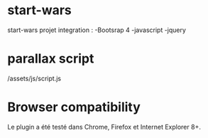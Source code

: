 # start-wars
start-wars projet integration :
-Bootsrap 4
-javascript
-jquery

# parallax script
/assets/js/script.js

# Browser compatibility
Le plugin a été testé dans Chrome, Firefox et Internet Explorer 8+.

